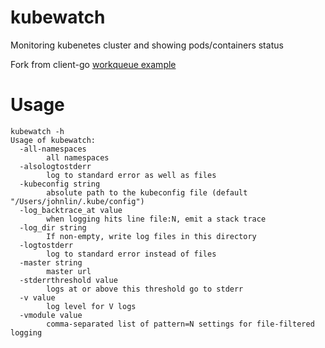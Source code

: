 # kubewatch

Monitoring kubenetes cluster and showing pods/containers status

Fork from client-go [workqueue example](https://github.com/kubernetes/client-go/tree/master/examples/workqueue)

# Usage

```shell
kubewatch -h
Usage of kubewatch:
  -all-namespaces
        all namespaces
  -alsologtostderr
        log to standard error as well as files
  -kubeconfig string
        absolute path to the kubeconfig file (default "/Users/johnlin/.kube/config")
  -log_backtrace_at value
        when logging hits line file:N, emit a stack trace
  -log_dir string
        If non-empty, write log files in this directory
  -logtostderr
        log to standard error instead of files
  -master string
        master url
  -stderrthreshold value
        logs at or above this threshold go to stderr
  -v value
        log level for V logs
  -vmodule value
        comma-separated list of pattern=N settings for file-filtered logging
```
